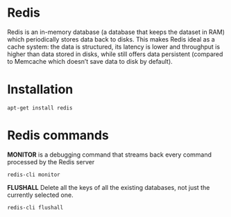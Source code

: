 # Redis
Redis is an in-memory database (a database that keeps the dataset in RAM) which periodically stores data back to disks. This makes Redis ideal as a cache system: the data is structured, its latency is lower and throughput is higher than data stored in disks, while still offers data persistent (compared to Memcache which doesn’t save data to disk by default).

# Installation

`apt-get install redis`

# Redis commands

**MONITOR** is a debugging command that streams back every command processed by the Redis server

`redis-cli monitor`

**FLUSHALL** Delete all the keys of all the existing databases, not just the currently selected one.

`redis-cli flushall`
